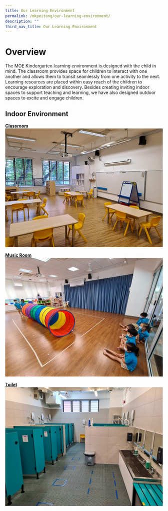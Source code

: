 ```yaml
---
title: Our Learning Environment
permalink: /mkpeitong/our-learning-environment/
description: ""
third_nav_title: Our Learning Environment
---
```

# Overview

The MOE Kindergarten learning environment is designed with the child in mind. The classroom provides space for children to interact with one another and allows them to transit seamlessly from one activity to the next. Learning resources are placed within easy reach of the children to encourage exploration and discovery. Besides creating inviting indoor spaces to support teaching and learning, we have also designed outdoor spaces to excite and engage children.  
  
## Indoor Environment


<b><u>Classroom</u></b>
![](/images/MK@Pei%20Tong/Indoor%20Env%203.jpg)

<b><u>Music Room</u></b>
![](/images/MK@Pei%20Tong/Indoor%20Env%201.jpg)

<b><u>Toilet</u></b>
![](/images/MK@Pei%20Tong/Indoor%20Env%202.jpg)